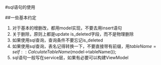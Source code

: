 #sql语句的使用

##一些基本约定
1. 对于基本的增删改，都用model实现，不要去用insert语句
2. 关于删除，原则上都是update is_deleted字段，而不是物理删除
3. 如果使用sql查询，查询条件不要忘记is_deleted
4. 如果使用sql查询，表名记得转换一下，不要直接带有前缀，用$tableName = self::CalculateTableName($model->tableName());
5. sql语句一般写在service层，如果有必要可以构建ViewModel